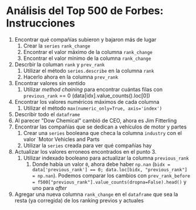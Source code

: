 # Análisis del Top 500 de Forbes: Instrucciones
1. Encontrar qué compañías subieron y bajaron más de lugar
    1. Crear la `series` `rank_change`
    2. Encontrar el valor máximo de la columna `rank_change`
    3. Encontrar el valor mínimo de la columna `rank_change`
2. Descrbir la columan `rank` y `prev_rank`
    1. Utilizar el método `series.describe` en la columna `rank`
    2. Hacerlo ahora en la columna `prev_rank`
3. Encontrar valores sin sentido
    1. Utilizar _method chaining_ para encontrar cuántas filas con `previous_rank` == 0 (data[idx].value_counts().loc[0])
4. Encontrar los valores numéricos máximos de cada columna
    1. Utilizar el método `max(numeric_only=True, axis='index')`
5. Describir todo el `dataframe`
6. Al parecer "Dow Chemical" cambió de CEO, ahora es Jim Fitterling
7. Encontrar las compañías que se dedican a vehículos de motor y partes
    1. Crear una `series` booleana que checa la columna `industry` con el valor `Motor Vehicles and Parts
    2. Utilizar la `series` creada para ver qué compañías hay
8. Actualizar los valores erroneos encontrados en el punto 3.
    1. Utilizar indexado booleano para actualizar la columna `previous_rank`
        1. Donde había un valor `0`, ahora debe haber `np.nan` (`bidx = data['previous_rank'] == 0; data.loc[bidx, "previous_rank"] = np.nan`). Podemos comparar los cambios con `prev_rank_before = f500["previous_rank"].value_counts(dropna=False).head()` y uno para _after_
9. Agregar una nueva columna `rank_change` en el `dataframe` que sea la resta (ya corregida) de los ranking previos y actuales
